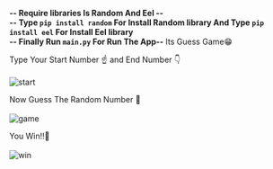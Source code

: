**-- Require libraries Is Random And Eel --** <br>
**-- Type ```pip install random``` For Install Random library And Type ```pip install eel``` For Install Eel library** <br>
**-- Finally Run ```main.py``` For Run The App--** 
Its Guess Game😁

Type Your Start Number ☝️ and End Number 👇<br><br>
![start](https://github.com/OmarShrif1/Guess-Game/assets/156568739/84cd9a2d-7e26-473d-a3ef-47e760055e23)


Now Guess The Random Number 🧐<br><br>
![game](https://github.com/OmarShrif1/Guess-Game/assets/156568739/c502528e-c0e3-41d4-aa85-89d440e97368)

You Win!!🥳<br><br>
![win](https://github.com/OmarShrif1/Guess-Game/assets/156568739/2c033e35-9fab-4bcb-9c0a-e7d662dd6fd8)
